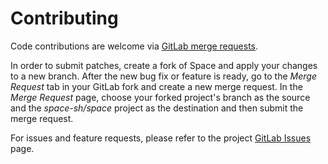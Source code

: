 # Contributing

Code contributions are welcome via [GitLab merge requests](https://gitlab.com/space-sh/space/merge_requests).

In order to submit patches, create a fork of Space and apply your changes to a new branch. After the new bug fix or feature is ready, go to the _Merge Request_ tab in your GitLab fork and create a new merge request. In the _Merge Request_ page, choose your forked project's branch as the source and the _space-sh/space_ project as the destination and then submit the merge request.

For issues and feature requests, please refer to the project [GitLab Issues](https://gitlab.com/space-sh/space/issues) page.

